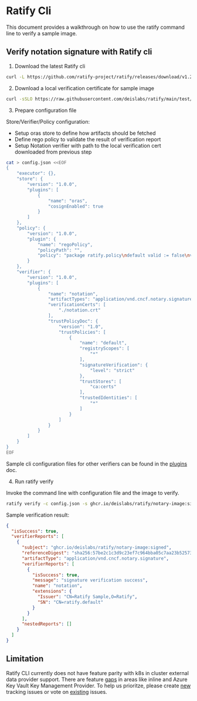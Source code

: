 # Ratify Cli

This document provides a walkthrough on how to use the ratify command line to verify a sample image.

## Verify notation signature with Ratify cli

1. Download the latest Ratify cli
```bash
curl -L https://github.com/ratify-project/ratify/releases/download/v1.2.1/ratify_1.2.1_Linux_amd64.tar.gz | tar xvzC ~/bin/ ratify
```

2. Download a local verification certificate for sample image
```bash
curl -sSLO https://raw.githubusercontent.com/deislabs/ratify/main/test/testdata/notation.crt
```
3. Prepare configuration file

Store/Verifier/Policy configuration:
- Setup oras store to define how artifacts should be fetched
- Define rego policy to validate the result of verification report
- Setup Notation verifier with path to the local verification cert downloaded from previous step

```bash
cat > config.json <<EOF
{
    "executor": {},
    "store": {
        "version": "1.0.0",
        "plugins": [
            {
                "name": "oras",
                "cosignEnabled": true
            }
        ]
    },
    "policy": {
        "version": "1.0.0",
        "plugin": {
            "name": "regoPolicy",
            "policyPath": "",
            "policy": "package ratify.policy\ndefault valid := false\nvalid {\n not failed_verify(input)\n}\nfailed_verify(reports) {\n  [path, value] := walk(reports)\n  value == false\n  path[count(path) - 1] == \"isSuccess\"\n}"
        }
    },
    "verifier": {
        "version": "1.0.0",
        "plugins": [
            {
                "name": "notation",
                "artifactTypes": "application/vnd.cncf.notary.signature",
                "verificationCerts": [
                    "./notation.crt"
                ],
                "trustPolicyDoc": {
                    "version": "1.0",
                    "trustPolicies": [
                        {
                            "name": "default",
                            "registryScopes": [
                                "*"
                            ],
                            "signatureVerification": {
                                "level": "strict"
                            },
                            "trustStores": [
                                "ca:certs"
                            ],
                            "trustedIdentities": [
                                "*"
                            ]
                        }
                    ]
                }
            }
        ]
    }
}
EOF
```

Sample cli configuration files for other verifiers can be found in the [plugins](../plugins/verifier/cosign.md#cli) doc. 

4. Run ratify verify

Invoke the command line with configuration file and the image to verify.

```bash
ratify verify -c config.json -s ghcr.io/deislabs/ratify/notary-image:signed > verificationResult.json
```

Sample verification result:

```json
{
  "isSuccess": true,
  "verifierReports": [
    {
      "subject": "ghcr.io/deislabs/ratify/notary-image:signed",
      "referenceDigest": "sha256:57be2c1c3d9c23ef7c964bba05c7aa23b525732e9c9af9652654ccc3f4babb0e",
      "artifactType": "application/vnd.cncf.notary.signature",
      "verifierReports": [
        {
          "isSuccess": true,
          "message": "signature verification success",
          "name": "notation",
          "extensions": {
            "Issuer": "CN=Ratify Sample,O=Ratify",
            "SN": "CN=ratify.default"
          }
        }
      ],
      "nestedReports": []
    }
  ]
}
```

## Limitation

Ratify CLI currently does not have feature parity with k8s in cluster external data provider support. There are feature [gaps](https://github.com/ratify-project/ratify/issues/1300) in areas like inline and Azure Key Vault Key Management Provider. To help us prioritze, please create [new](https://github.com/ratify-project/ratify/issues/new?assignees=&labels=enhancement%2Ctriage&projects=&template=feature-request.yaml) tracking issues or vote on [existing](https://github.com/ratify-project/ratify/issues?q=is%3Aissue+is%3Aopen+cli) issues.
